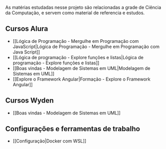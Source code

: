 As matérias estudadas nesse projeto são relacionadas a grade de Ciência da Computação, e servem como material de referencia e estudos.

## Cursos Alura
- [[Lógica de Programação - Mergulhe em Programação com JavaScript|Lógica de Programação - Mergulhe em Programação com Java Script]]
- [[Lógica de programação - Explore funções e listas|Lógica de programação - Explore funções e listas]]
- [[Boas vindas - Modelagem de Sistemas em UML|Modelagem de Sistemas em UML]]
- [[Explore o Framework Angular|Formação - Explore o Framework Angular]]

## Cursos Wyden
- [[Boas vindas - Modelagem de Sistemas em UML]]

## Configurações e ferramentas de trabalho

- [[Configuração|Docker com WSL]]

